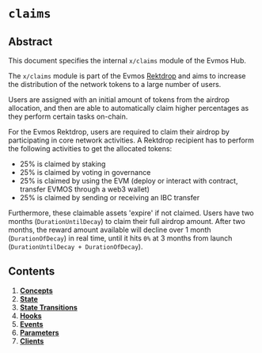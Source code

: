<!--
order: 0
title: "Claims Overview"
parent:
  title: "claims"
-->

# `claims`

## Abstract

This document specifies the internal `x/claims` module of the Evmos Hub.

The `x/claims` module is part of the Evmos [Rektdrop](https://evmos.blog/the-evmos-rektdrop-abbe931ba823)
and aims to increase the distribution of the network tokens to a large number of users.

Users are assigned with an initial amount of tokens from the airdrop allocation,
and then are able to automatically claim higher percentages as they perform certain tasks on-chain.

For the Evmos Rektdrop, users are required to claim their airdrop by participating in core network activities.
A Rektdrop recipient has to perform the following activities to get the allocated tokens:

* 25% is claimed by staking
* 25% is claimed by voting in governance
* 25% is claimed by using the EVM (deploy or interact with contract, transfer EVMOS through a web3 wallet)
* 25% is claimed by sending or receiving an IBC transfer

Furthermore, these claimable assets 'expire' if not claimed.
Users have two months (`DurationUntilDecay`) to claim their full airdrop amount.
After two months, the reward amount available will decline over 1 month (`DurationOfDecay`) in real time,
until it hits `0%` at 3 months from launch (`DurationUntilDecay + DurationOfDecay`).

## Contents

1. **[Concepts](01_concepts.md)**
2. **[State](02_state.md)**
3. **[State Transitions](03_state_transitions.md)**
4. **[Hooks](04_hooks.md)**
5. **[Events](05_events.md)**
6. **[Parameters](06_parameters.md)**
7. **[Clients](07_clients.md)**
